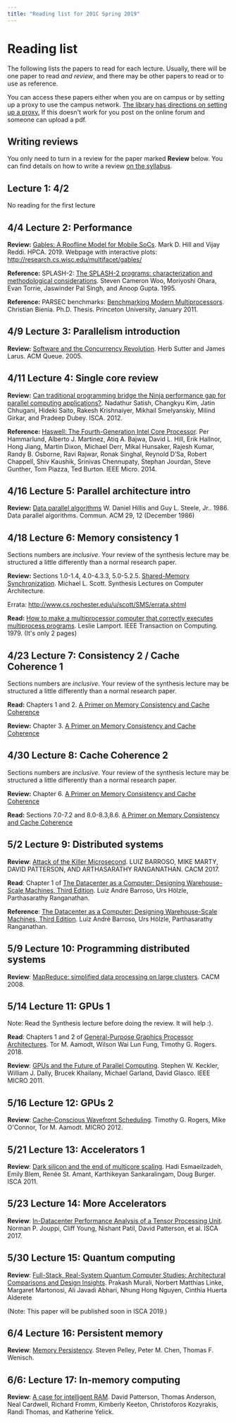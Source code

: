 ```yaml
---
title: "Reading list for 201C Spring 2019"
---
```


# Reading list

The following lists the papers to read for each lecture.
Usually, there will be one paper to read *and review*, and there may be other papers to read or to use as reference.

You can access these papers either when you are on campus or by setting up a proxy to use the campus network. [The library has directions on setting up a proxy.](https://www.library.ucdavis.edu/service/connect-from-off-campus/)
If this doesn't work for you post on the online forum and someone can upload a pdf.

## Writing reviews

You only need to turn in a review for the paper marked **Review** below.
You can find details on how to write a review [on the syllabus](syllabus.md#paper-reviews).

## Lecture 1: 4/2

No reading for the first lecture

## 4/4 Lecture 2: Performance

**Review:** [Gables: A Roofline Model for Mobile SoCs](http://research.cs.wisc.edu/multifacet/papers/hpca19_gables.pdf). Mark D. Hill and Vijay Reddi. HPCA. 2019.
Webpage with interactive plots: http://research.cs.wisc.edu/multifacet/gables/

**Reference:** SPLASH-2: [The SPLASH-2 programs: characterization and methodological considerations](https://dl.acm.org/citation.cfm?id=223990). Steven Cameron Woo, Moriyoshi Ohara, Evan Torrie, Jaswinder Pal Singh, and Anoop Gupta. 1995.

**Reference:** PARSEC benchmarks: [Benchmarking Modern Multiprocessors](https://parsec.cs.princeton.edu/publications/bienia11benchmarking.pdf). Christian Bienia. Ph.D. Thesis. Princeton University, January 2011.

## 4/9 Lecture 3: Parallelism introduction

**Review:** [Software and the Concurrency Revolution](https://dl.acm.org/citation.cfm?id=1095421). Herb Sutter and James Larus. ACM Queue. 2005.

## 4/11 Lecture 4: Single core review

**Review:** [Can traditional programming bridge the Ninja performance gap for parallel computing applications?](https://dl.acm.org/citation.cfm?id=2337210). Nadathur Satish, Changkyu Kim, Jatin Chhugani, Hideki Saito, Rakesh Krishnaiyer, Mikhail Smelyanskiy, Milind Girkar, and Pradeep Dubey. ISCA. 2012.

**Reference:** [Haswell: The Fourth-Generation Intel Core Processor](https://ieeexplore.ieee.org/document/6762795). Per Hammarlund, Alberto J. Martinez,
Atiq A. Bajwa, David L. Hill, Erik Hallnor, Hong Jiang, Martin Dixon, Michael Derr, Mikal Hunsaker, Rajesh Kumar, Randy B. Osborne, Ravi Rajwar, Ronak Singhal, Reynold D’Sa, Robert Chappell, Shiv Kaushik, Srinivas Chennupaty, Stephan Jourdan, Steve Gunther, Tom Piazza, Ted Burton. IEEE Micro. 2014.

## 4/16 Lecture 5: Parallel architecture intro 

**Review:** [Data parallel algorithms](https://dl.acm.org/citation.cfm?id=7903) W. Daniel Hillis and Guy L. Steele, Jr.. 1986. Data parallel algorithms. Commun. ACM 29, 12 (December 1986)

## 4/18 Lecture 6: Memory consistency 1

Sections numbers are *inclusive*. Your review of the synthesis lecture may be structured a little differently than a normal research paper.

**Review:** Sections 1.0-1.4, 4.0-4.3.3, 5.0-5.2.5. [Shared-Memory Synchronization](https://www.morganclaypool.com/doi/abs/10.2200/S00499ED1V01Y201304CAC023). Michael L. Scott. Synthesis Lectures on Computer Architecture.

Errata: http://www.cs.rochester.edu/u/scott/SMS/errata.shtml

**Read:** [How to make a multiprocessor computer that correctly executes multiprocess programs](https://ieeexplore.ieee.org/document/1675439). Leslie Lamport. IEEE Transaction on Computing. 1979. (It's only 2 pages)

## 4/23 Lecture 7: Consistency 2 / Cache Coherence 1

Sections numbers are *inclusive*. Your review of the synthesis lecture may be structured a little differently than a normal research paper.

**Read:** Chapters 1 and 2. [A Primer on Memory Consistency and Cache Coherence](https://www.morganclaypool.com/doi/abs/10.2200/S00346ED1V01Y201104CAC016)

**Review:** Chapter 3. [A Primer on Memory Consistency and Cache Coherence](https://www.morganclaypool.com/doi/abs/10.2200/S00346ED1V01Y201104CAC016)

## 4/30 Lecture 8: Cache Coherence 2

Sections numbers are *inclusive*. Your review of the synthesis lecture may be structured a little differently than a normal research paper.

**Review:** Chapter 6. [A Primer on Memory Consistency and Cache Coherence](https://www.morganclaypool.com/doi/abs/10.2200/S00346ED1V01Y201104CAC016)

**Read:** Sections 7.0-7.2 and 8.0-8.3,8.6. [A Primer on Memory Consistency and Cache Coherence](https://www.morganclaypool.com/doi/abs/10.2200/S00346ED1V01Y201104CAC016)

## 5/2 Lecture 9: Distributed systems

**Review**: [Attack of the Killer Microsecond](https://dl.acm.org/citation.cfm?id=3015146). LUIZ BARROSO, MIKE MARTY, DAVID PATTERSON, AND ARTHASARATHY RANGANATHAN. CACM 2017.

**Read**: Chapter 1 of [The Datacenter as a Computer: Designing Warehouse-Scale Machines, Third Edition](https://www.morganclaypool.com/doi/abs/10.2200/S00874ED3V01Y201809CAC046). Luiz André Barroso, Urs Hölzle, Parthasarathy Ranganathan.

**Reference**: [The Datacenter as a Computer: Designing Warehouse-Scale Machines, Third Edition](https://www.morganclaypool.com/doi/abs/10.2200/S00874ED3V01Y201809CAC046). Luiz André Barroso, Urs Hölzle, Parthasarathy Ranganathan.

## 5/9 Lecture 10: Programming distributed systems

**Review**: [MapReduce: simplified data processing on large clusters](https://dl.acm.org/citation.cfm?id=1327492). CACM 2008.

## 5/14 Lecture 11: GPUs 1
Note: Read the Synthesis lecture before doing the review. It will help :).

**Read**: Chapters 1 and 2 of [General-Purpose Graphics Processor Architectures](https://www.morganclaypool.com/doi/10.2200/S00848ED1V01Y201804CAC044). Tor M. Aamodt, Wilson Wai Lun Fung, Timothy G. Rogers. 2018.

**Review**: [GPUs and the Future of Parallel Computing](https://ieeexplore.ieee.org/document/6045685). Stephen W. Keckler, William J. Dally, Brucek Khailany, Michael Garland, David Glasco. IEEE MICRO 2011.

## 5/16 Lecture 12: GPUs 2

**Review**: [Cache-Conscious Wavefront Scheduling](https://dl.acm.org/citation.cfm?id=2457487). Timothy G. Rogers, Mike O'Connor, Tor M. Aamodt. MICRO 2012.

## 5/21 Lecture 13: Accelerators 1

**Review**: [Dark silicon and the end of multicore scaling](https://dl.acm.org/citation.cfm?id=2000108). Hadi Esmaeilzadeh, Emily Blem, Renée St. Amant, Karthikeyan Sankaralingam, Doug Burger. ISCA 2011.

## 5/23 Lecture 14: More Accelerators

**Review**: [In-Datacenter Performance Analysis of a Tensor Processing Unit](https://dl.acm.org/citation.cfm?id=3080246). Norman P. Jouppi, Cliff Young, Nishant Patil, David Patterson, et al.  ISCA 2017.

## 5/30 Lecture 15: Quantum computing
**Review**: [Full-Stack, Real-System Quantum Computer Studies: Architectural Comparisons and Design Insights](https://arxiv.org/abs/1905.11349). Prakash Murali, Norbert Matthias Linke, Margaret Martonosi, Ali Javadi Abhari, Nhung Hong Nguyen, Cinthia Huerta Alderete

(Note: This paper will be published soon in ISCA 2019.)

## 6/4 Lecture 16: Persistent memory
**Review**: [Memory Persistency](https://dl.acm.org/citation.cfm?id=2665712). Steven Pelley, Peter M. Chen, Thomas F. Wenisch.

## 6/6: Lecture 17: In-memory computing
**Review**: [A case for intelligent RAM](https://ieeexplore.ieee.org/document/592312). David Patterson, Thomas Anderson, Neal Cardwell, Richard Fromm, Kimberly Keeton, Christoforos Kozyrakis, Randi Thomas, and Katherine Yelick.
